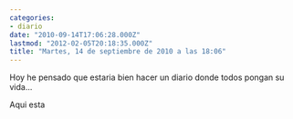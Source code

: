 ```yaml
---
categories:
- diario
date: "2010-09-14T17:06:28.000Z"
lastmod: "2012-02-05T20:18:35.000Z"
title: "Martes, 14 de septiembre de 2010 a las 18:06"
---
```


Hoy he pensado que estaria bien hacer un diario donde todos pongan su vida...

Aqui esta
